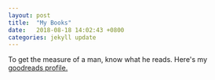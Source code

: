 ```yaml
---
layout: post
title:  "My Books"
date:   2018-08-18 14:02:43 +0800
categories: jekyll update
---
```


To get the measure of a man, know what he reads. Here's my  
[goodreads profile.](https://www.goodreads.com/user/show/42518417-pralhad-deshpande)
